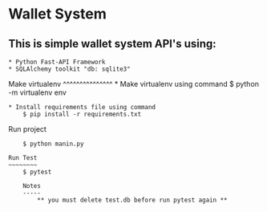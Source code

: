 Wallet System
=============

## This is simple wallet system API's using:
    * Python Fast-API Framework
    * SQLAlchemy toolkit "db: sqlite3"


Make virtualenv
^^^^^^^^^^^^^^^
    * Make virtualenv using command
        $ python -m virtualenv env
    
    * Install requirements file using command
        $ pip install -r requirements.txt

Run project
~~~~~~~~~~~
    $ python manin.py

Run Test
~~~~~~~~
    $ pytest

    Notes
    -----
        ** you must delete test.db before run pytest again **
